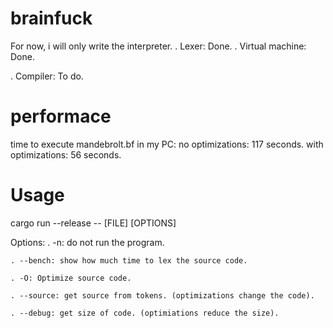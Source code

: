 # brainfuck
For now, i will only write the interpreter. 
. Lexer: Done.
. Virtual machine: Done.

. Compiler: To do.
# performace

time to execute mandebrolt.bf in my PC:
no optimizations: 117 seconds.
with optimizations: 56 seconds.

# Usage
cargo run --release -- [FILE] [OPTIONS]

Options:
    . -n: do not run the program.

    . --bench: show how much time to lex the source code.

    . -O: Optimize source code.

    . --source: get source from tokens. (optimizations change the code).

    . --debug: get size of code. (optimiations reduce the size).
